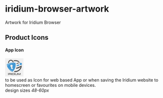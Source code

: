# iridium-browser-artwork
Artwork for Iridium Browser

## Product Icons #
      
      
#### App Icon #
<a href="https://github.com/iridium-browser/artwork/blob/master/product-icon_RGB/iridium-app_icon.png"><img src="https://github.com/iridium-browser/artwork/blob/master/product-icon_RGB/iridium-app_icon.png" height="60" width="60" ></a>
<br/>
to be used as Icon for web based App or when saving the Iridium website to homescreen or favourites on mobile devices.     
design sizes *48-60px*     
